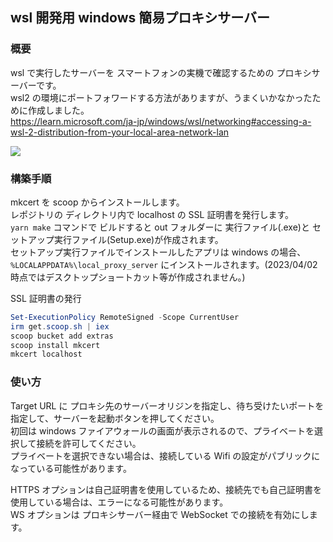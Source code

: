 ## wsl 開発用 windows 簡易プロキシサーバー

### 概要

wsl で実行したサーバーを スマートフォンの実機で確認するための プロキシサーバーです。  
wsl2 の環境にポートフォワードする方法がありますが、うまくいかなかったために作成しました。  
https://learn.microsoft.com/ja-jp/windows/wsl/networking#accessing-a-wsl-2-distribution-from-your-local-area-network-lan

<img src="https://github.com/sasa9477/local-proxy-server-typescript/assets/74425572/a5327464-6077-4d17-b748-35814787bf49"/>

### 構築手順

mkcert を scoop からインストールします。  
レポジトリの ディレクトリ内で localhost の SSL 証明書を発行します。  
`yarn make` コマンドで ビルドすると out フォルダーに 実行ファイル(.exe)と セットアップ実行ファイル(Setup.exe)が作成されます。  
セットアップ実行ファイルでインストールしたアプリは windows の場合、`%LOCALAPPDATA%\local_proxy_server` にインストールされます。(2023/04/02 時点ではデスクトップショートカット等が作成されません。)

SSL 証明書の発行

```PowerShell
Set-ExecutionPolicy RemoteSigned -Scope CurrentUser
irm get.scoop.sh | iex
scoop bucket add extras
scoop install mkcert
mkcert localhost
```

### 使い方

Target URL に プロキシ先のサーバーオリジンを指定し、待ち受けたいポートを指定して、サーバーを起動ボタンを押してください。  
初回は windows ファイアウォールの画面が表示されるので、プライベートを選択して接続を許可してください。  
プライベートを選択できない場合は、接続している Wifi の設定がパブリックになっている可能性があります。

HTTPS オプションは自己証明書を使用しているため、接続先でも自己証明書を使用している場合は、エラーになる可能性があります。  
WS オプションは プロキシサーバー経由で WebSocket での接続を有効にします。

